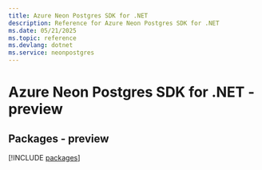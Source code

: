 ```yaml
---
title: Azure Neon Postgres SDK for .NET
description: Reference for Azure Neon Postgres SDK for .NET
ms.date: 05/21/2025
ms.topic: reference
ms.devlang: dotnet
ms.service: neonpostgres
---
```

# Azure Neon Postgres SDK for .NET - preview
## Packages - preview
[!INCLUDE [packages](neon-postgres-index.md)]